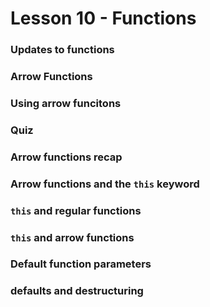 # Lesson 10 - Functions

### Updates to functions

### Arrow Functions

### Using arrow funcitons

### Quiz

### Arrow functions recap

### Arrow functions and the `this` keyword

### `this` and regular functions

### `this` and arrow functions

### Default function parameters

### defaults and destructuring

###
